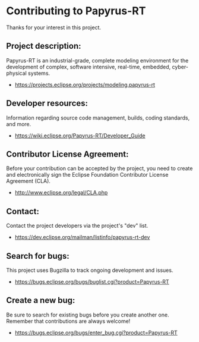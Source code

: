 Contributing to Papyrus-RT
==========================

Thanks for your interest in this project.

Project description:
--------------------

Papyrus-RT is an industrial-grade, complete modeling environment for the development of complex, software intensive, real-time, embedded, cyber-physical systems.
 
- https://projects.eclipse.org/projects/modeling.papyrus-rt

Developer resources:
--------------------

Information regarding source code management, builds, coding standards, and more.

- https://wiki.eclipse.org/Papyrus-RT/Developer_Guide

Contributor License Agreement:
------------------------------

Before your contribution can be accepted by the project, you need to create and electronically sign the Eclipse Foundation Contributor License Agreement (CLA).

- http://www.eclipse.org/legal/CLA.php

Contact:
--------

Contact the project developers via the project's "dev" list.

- https://dev.eclipse.org/mailman/listinfo/papyrus-rt-dev

Search for bugs:
----------------

This project uses Bugzilla to track ongoing development and issues.

- https://bugs.eclipse.org/bugs/buglist.cgi?product=Papyrus-RT

Create a new bug:
-----------------

Be sure to search for existing bugs before you create another one. Remember that contributions are always welcome!

- https://bugs.eclipse.org/bugs/enter_bug.cgi?product=Papyrus-RT